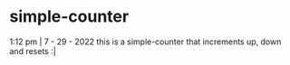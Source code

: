# simple-counter
1:12 pm | 7 - 29 - 2022
this is a simple-counter that 
increments up, down and resets :|